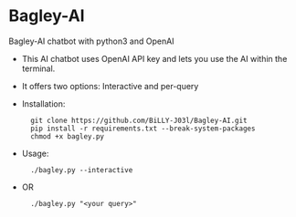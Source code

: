 # Bagley-AI
Bagley-AI chatbot with python3 and OpenAI

- This AI chatbot uses OpenAI API key and lets you use the AI within the terminal.

- It offers two options: Interactive and per-query

- Installation:
    
        git clone https://github.com/BiLLY-J03l/Bagley-AI.git
        pip install -r requirements.txt --break-system-packages
        chmod +x bagley.py

- Usage:
    
        ./bagley.py --interactive
- OR

        ./bagley.py "<your query>"
    
